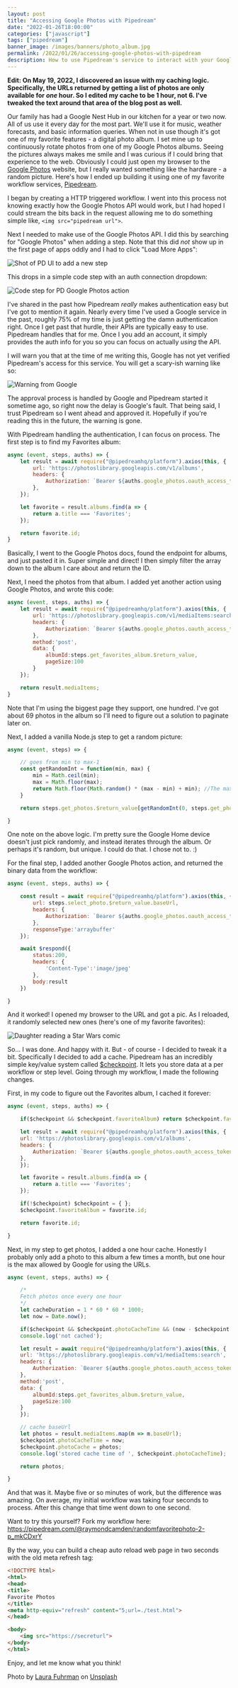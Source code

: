 ```yaml
---
layout: post
title: "Accessing Google Photos with Pipedream"
date: "2022-01-26T18:00:00"
categories: ["javascript"]
tags: ["pipedream"]
banner_image: /images/banners/photo_album.jpg
permalink: /2022/01/26/accessing-google-photos-with-pipedream
description: How to use Pipedream's service to interact with your Google Photos
---
```


**Edit: On May 19, 2022, I discovered an issue with my caching logic. Specifically, the URLs returned by getting a list of photos are only available for *one* hour. So I edited my cache to be 1 hour, not 6. I've tweaked the text around that area of the blog post as well.**

Our family has had a Google Nest Hub in our kitchen for a year or two now. All of us use it every day for the most part. We'll use it for music, weather forecasts, and basic information queries. When not in use though it's got one of my favorite features - a digital photo album. I set mine up to continuously rotate photos from one of my Google Photos albums. Seeing the pictures always makes me smile and I was curious if I could bring that experience to the web. Obviously I could just open my browser to the [Google Photos](https://photos.google.com) website, but I really wanted something like the hardware - a random picture. Here's how I ended up building it using one of my favorite workflow services, [Pipedream](https://pipedream.com).

I began by creating a HTTP triggered workflow. I went into this process not knowing exactly how the Google Photos API would work, but I had hoped I could stream the bits back in the request allowing me to do something simple like, `<img src="pipedream url">`. 

Next I needed to make use of the Google Photos API. I did this by searching for "Google Photos" when adding a step. Note that this did *not* show up in the first page of apps oddly and I had to click "Load More Apps":

<p>
<img data-src="https://static.raymondcamden.com/images/2022/01/photos1.jpg" alt="Shot of PD UI to add a new step" class="lazyload imgborder imgcenter">
</p>

This drops in a simple code step with an auth connection dropdown:

<p>
<img data-src="https://static.raymondcamden.com/images/2022/01/photos2.jpg" alt="Code step for PD Google Photos action" class="lazyload imgborder imgcenter">
</p>

I've shared in the past how Pipedream *really* makes authentication easy but I've got to mention it again. Nearly every time I've used a Google service in the past, roughly 75% of my time is just getting the damn authentication right. Once I get past that hurdle, their APIs are typically easy to use. Pipedream handles that for me. Once I you add an account, it simply provides the auth info for you so you can focus on actually *using* the API.

I will warn you that at the time of me writing this, Google has not yet verified Pipedream's access for this service. You will get a scary-ish warning like so:

<p>
<img data-src="https://static.raymondcamden.com/images/2022/01/photos3.jpg" alt="Warning from Google" class="lazyload imgborder imgcenter">
</p>

The approval process is handled by Google and Pipedream started it sometime ago, so right now the delay is Google's fault. That being said, I trust Pipedream so I went ahead and approved it. Hopefully if you're reading this in the future, the warning is gone. 

With Pipedream handling the authentication, I can focus on process. The first step is to find my Favorites album:

```js
async (event, steps, auths) => {
	let result = await require("@pipedreamhq/platform").axios(this, {
		url: 'https://photoslibrary.googleapis.com/v1/albums',
		headers: {
			Authorization: `Bearer ${auths.google_photos.oauth_access_token}`,
		},
	});

	let favorite = result.albums.find(a => {
		return a.title === 'Favorites';
	});

	return favorite.id;
}
```

Basically, I went to the Google Photos docs, found the endpoint for albums, and just pasted it in. Super simple and direct! I then simply filter the array down to the album I care about and return the ID.

Next, I need the photos from that album. I added yet another action using Google Photos, and wrote this code:


```js
async (event, steps, auths) => {
	let result = await require("@pipedreamhq/platform").axios(this, {
		url: 'https://photoslibrary.googleapis.com/v1/mediaItems:search',
		headers: {
			Authorization: `Bearer ${auths.google_photos.oauth_access_token}`,
		},
		method:'post',
		data: {
			albumId:steps.get_favorites_album.$return_value,
			pageSize:100
		}
	});

	return result.mediaItems;
}
```

Note that I'm using the biggest page they support, one hundred. I've got about 69 photos in the album so I'll need to figure out a solution to paginate later on. 

Next, I added a vanilla Node.js step to get a random picture:

```js
async (event, steps) => {

	// goes from min to max-1
	const getRandomInt = function(min, max) {
		min = Math.ceil(min);
		max = Math.floor(max);
		return Math.floor(Math.random() * (max - min) + min); //The maximum is exclusive and the minimum is inclusive
	}

	return steps.get_photos.$return_value[getRandomInt(0, steps.get_photos.$return_value.length)];

}
```

One note on the above logic. I'm pretty sure the Google Home device doesn't just pick randomly, and instead iterates through the album. Or perhaps it's random, but unique. I could do that. I chose not to. :) 

For the final step, I added another Google Photos action, and returned the binary data from the workflow:

```js
async (event, steps, auths) => {

	const result = await require("@pipedreamhq/platform").axios(this, {
		url: steps.select_photo.$return_value.baseUrl,
		headers: {
			Authorization: `Bearer ${auths.google_photos.oauth_access_token}`,
		},
		responseType:'arraybuffer'
	});

	await $respond({
		status:200,
		headers: {
			'Content-Type':'image/jpeg'
		},
		body:result
	})

}
```

And it worked! I opened my browser to the URL and got a pic. As I reloaded, it randomly selected new ones (here's one of my favorite favorites):

<p>
<img data-src="https://static.raymondcamden.com/images/2022/01/photos4.jpg" alt="Daughter reading a Star Wars comic" class="lazyload imgborder imgcenter">
</p>

So... I was done. And happy with it. But - of course - I decided to tweak it a bit. Specifically I decided to add a cache. Pipedream has an incredibly simple key/value system called [$checkpoint](https://pipedream.com/docs/workflows/steps/code/state/#workflow-state). It lets you store data at a per workflow or step level. Going through my workflow, I made the following changes.

First, in my code to figure out the Favorites album, I cached it forever:

```js
async (event, steps, auths) => {

	if($checkpoint && $checkpoint.favoriteAlbum) return $checkpoint.favoriteAlbum;

	let result = await require("@pipedreamhq/platform").axios(this, {
	url: 'https://photoslibrary.googleapis.com/v1/albums',
	headers: {
		Authorization: `Bearer ${auths.google_photos.oauth_access_token}`,
	},
	});

	let favorite = result.albums.find(a => {
		return a.title === 'Favorites';
	});

	if(!$checkpoint) $checkpoint = { };
	$checkpoint.favoriteAlbum = favorite.id;

	return favorite.id;

}
```

Next, in my step to get photos, I added a one hour cache. Honestly I probably only add a photo to this album a few times a month, but one hour is the max allowed by Google for using the URLs.

```js
async (event, steps, auths) => {

	/*
	Fetch photos once every one hour
	*/
	let cacheDuration = 1 * 60 * 60 * 1000;
	let now = Date.now();

	if($checkpoint && $checkpoint.photoCacheTime && (now - $checkpoint.photoCacheTime < cacheDuration) && $checkpoint.photoCache) return $checkpoint.photoCache;
	console.log('not cached'); 

	let result = await require("@pipedreamhq/platform").axios(this, {
	url: 'https://photoslibrary.googleapis.com/v1/mediaItems:search',
	headers: {
		Authorization: `Bearer ${auths.google_photos.oauth_access_token}`,
	},
	method:'post',
	data: {
		albumId:steps.get_favorites_album.$return_value,
		pageSize:100
	}
	});

	// cache baseUrl
	let photos = result.mediaItems.map(m => m.baseUrl);
	$checkpoint.photoCacheTime = now;
	$checkpoint.photoCache = photos;
	console.log('stored cache time of ', $checkpoint.photoCacheTime);

	return photos;

}
```

And that was it. Maybe five or so minutes of work, but the difference was amazing. On average, my initial workflow was taking four seconds to process. After this change that time went down to one second. 

Want to try this yourself? Fork my workflow here: <https://pipedream.com/@raymondcamden/randomfavoritephoto-2-p_mkCDxrY>

By the way, you can build a cheap auto reload web page in two seconds with the old meta refresh tag:

```html
<!DOCTYPE html>
<html>
<head>
<title>
Favorite Photos
</title>
<meta http-equiv="refresh" content="5;url=./test.html">
</head>

<body>
	<img src="https://secreturl">
</body>
</html>
```

Enjoy, and let me know what you think!

Photo by <a href="https://unsplash.com/@lauracathleen?utm_source=unsplash&utm_medium=referral&utm_content=creditCopyText">Laura Fuhrman</a> on <a href="https://unsplash.com/s/photos/photo-album?utm_source=unsplash&utm_medium=referral&utm_content=creditCopyText">Unsplash</a>
  

